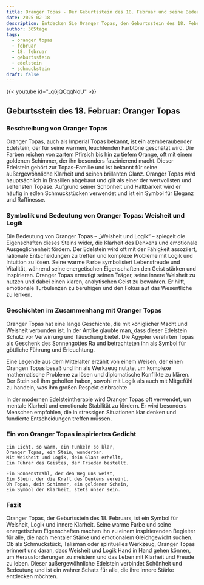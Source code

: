 ```yaml
---
title: Oranger Topas - Der Geburtsstein des 18. Februar und seine Bedeutung
date: 2025-02-18
description: Entdecken Sie Oranger Topas, den Geburtsstein des 18. Februar, der Weisheit und Logik symbolisiert. Seine Symbolik und Geschichte werden Sie inspirieren.
author: 365tage
tags:
  - oranger topas
  - februar
  - 18. februar
  - geburtsstein
  - edelstein
  - schmuckstein
draft: false
---
```


{{< youtube id="_q6jQCqqNoU" >}}

## Geburtsstein des 18. Februar: Oranger Topas

### Beschreibung von Oranger Topas

Oranger Topas, auch als Imperial Topas bekannt, ist ein atemberaubender Edelstein, der für seine warmen, leuchtenden Farbtöne geschätzt wird. Die Farben reichen von zartem Pfirsich bis hin zu tiefem Orange, oft mit einem goldenen Schimmer, der ihn besonders faszinierend macht. Dieser Edelstein gehört zur Topas-Familie und ist bekannt für seine außergewöhnliche Klarheit und seinen brillanten Glanz. Oranger Topas wird hauptsächlich in Brasilien abgebaut und gilt als einer der wertvollsten und seltensten Topase. Aufgrund seiner Schönheit und Haltbarkeit wird er häufig in edlen Schmuckstücken verwendet und ist ein Symbol für Eleganz und Raffinesse.

### Symbolik und Bedeutung von Oranger Topas: Weisheit und Logik

Die Bedeutung von Oranger Topas – „Weisheit und Logik“ – spiegelt die Eigenschaften dieses Steins wider, die Klarheit des Denkens und emotionale Ausgeglichenheit fördern. Der Edelstein wird oft mit der Fähigkeit assoziiert, rationale Entscheidungen zu treffen und komplexe Probleme mit Logik und Intuition zu lösen. Seine warme Farbe symbolisiert Lebensfreude und Vitalität, während seine energetischen Eigenschaften den Geist stärken und inspirieren. Oranger Topas ermutigt seinen Träger, seine innere Weisheit zu nutzen und dabei einen klaren, analytischen Geist zu bewahren. Er hilft, emotionale Turbulenzen zu beruhigen und den Fokus auf das Wesentliche zu lenken.

### Geschichten im Zusammenhang mit Oranger Topas

Oranger Topas hat eine lange Geschichte, die mit königlicher Macht und Weisheit verbunden ist. In der Antike glaubte man, dass dieser Edelstein Schutz vor Verwirrung und Täuschung bietet. Die Ägypter verehrten Topas als Geschenk des Sonnengottes Ra und betrachteten ihn als Symbol für göttliche Führung und Erleuchtung.

Eine Legende aus dem Mittelalter erzählt von einem Weisen, der einen Orangen Topas besaß und ihn als Werkzeug nutzte, um komplexe mathematische Probleme zu lösen und diplomatische Konflikte zu klären. Der Stein soll ihm geholfen haben, sowohl mit Logik als auch mit Mitgefühl zu handeln, was ihm großen Respekt einbrachte.

In der modernen Edelsteintherapie wird Oranger Topas oft verwendet, um mentale Klarheit und emotionale Stabilität zu fördern. Er wird besonders Menschen empfohlen, die in stressigen Situationen klar denken und fundierte Entscheidungen treffen müssen.

### Ein von Oranger Topas inspiriertes Gedicht

```
Ein Licht, so warm, ein Funkeln so klar,  
Oranger Topas, ein Stein, wunderbar.  
Mit Weisheit und Logik, dein Glanz erhellt,  
Ein Führer des Geistes, der Frieden bestellt.  

Ein Sonnenstrahl, der den Weg uns weist,  
Ein Stein, der die Kraft des Denkens vereint.  
Oh Topas, dein Schimmer, ein goldener Schein,  
Ein Symbol der Klarheit, stets unser sein.  
```

### Fazit

Oranger Topas, der Geburtsstein des 18. Februars, ist ein Symbol für Weisheit, Logik und innere Klarheit. Seine warme Farbe und seine energetischen Eigenschaften machen ihn zu einem inspirierenden Begleiter für alle, die nach mentaler Stärke und emotionalem Gleichgewicht suchen. Ob als Schmuckstück, Talisman oder spirituelles Werkzeug, Oranger Topas erinnert uns daran, dass Weisheit und Logik Hand in Hand gehen können, um Herausforderungen zu meistern und das Leben mit Klarheit und Freude zu leben. Dieser außergewöhnliche Edelstein verbindet Schönheit und Bedeutung und ist ein wahrer Schatz für alle, die ihre innere Stärke entdecken möchten.